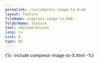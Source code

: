 ```yaml
---
permalink: /ru/compress-image-to-8-mb
layout: feature
fileName: compress-image-to-8mb
folderName: feature
tool: imgcompression
lang: ru
size: 8
type: mb
---
```


{%- include compress-image-to-X.html -%}
